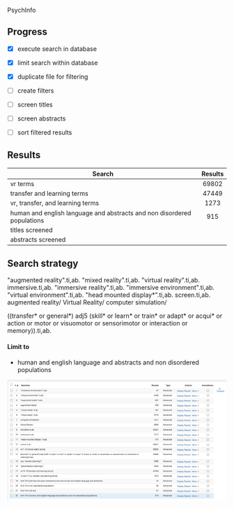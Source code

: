 PsychInfo

## Progress
- [x] execute search in database
- [x] limit search within database
- [x] duplicate file for filtering
- [ ] create filters
- [ ] screen titles
- [ ] screen abstracts
- [ ] sort filtered results


## Results

| Search   |     Results   |
|----------|:-------------:|
| vr terms | 69802 |
| transfer and learning terms | 47449 |
| vr, transfer, and learning terms | 1273  |
| human and english language and abstracts and non disordered populations | 915 |
| titles screened |  |
| abstracts screened |  |


## Search strategy

"augmented reality".ti,ab.
"mixed reality".ti,ab.
"virtual reality".ti,ab.
immersive.ti,ab.
"immersive reality".ti,ab.
"immersive environment".ti,ab.
"virtual environment".ti,ab.
"head mounted display*".ti,ab.
screen.ti,ab.
augmented reality/
Virtual Reality/
computer simulation/

((transfer* or general*) adj5 (skill* or learn* or train* or adapt* or acqui* or action or motor or visuomotor or sensorimotor or interaction or memory)).ti,ab.


#### Limit to
- human and english language and abstracts and non disordered populations


![](Images/psychinfo_search_strategy.png)
